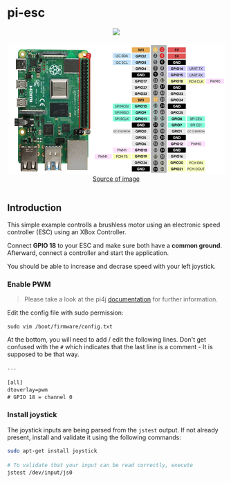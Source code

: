 # pi-esc

<div align="center">
    <img src="https://img.shields.io/badge/Rhaspberry%20Pi-4B-red?style=for-the-badge&logo=raspberrypi&logoSize=large" />
</div>

<br />

<div align="center">
    <img src="assets/pinout.webp" height="300px" width="545px">
    <br />
    <a href="https://randomnerdtutorials.com/raspberry-pi-pwm-python/">
        Source of image
    </a>
</div>

<br />

## Introduction

This simple example controlls a brushless motor using an electronic speed controller (ESC) using an XBox Controller.

Connect **GPIO 18** to your ESC and make sure both have a **common ground**.
Afterward, connect a controller and start the application.

You should be able to increase and decrase speed with your left joystick.

### Enable PWM

> Please take a look at the pi4j [documentation](https://www.pi4j.com/documentation/io-examples/pwm/) for further information.

Edit the config file with sudo permission:

`sudo vim /boot/firmware/config.txt`

At the bottom, you will need to add / edit the following lines.
Don't get confused with the `#` which indicates that the last line is a comment - It is supposed to be that way.

```txt
...

[all]
dtoverlay=pwm
# GPIO 18 = channel 0
```

### Install joystick 

The joystick inputs are being parsed from the `jstest` output.
If not already present, install and validate it using the following commands:

```bash
sudo apt-get install joystick

# To validate that your input can be read correctly, execute
jstest /dev/input/js0
```

